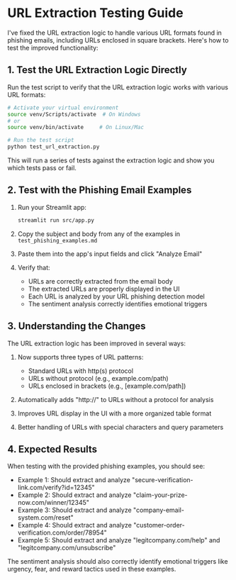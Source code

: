 # URL Extraction Testing Guide

I've fixed the URL extraction logic to handle various URL formats found in phishing emails, including URLs enclosed in square brackets. Here's how to test the improved functionality:

## 1. Test the URL Extraction Logic Directly

Run the test script to verify that the URL extraction logic works with various URL formats:

```bash
# Activate your virtual environment
source venv/Scripts/activate  # On Windows
# or
source venv/bin/activate     # On Linux/Mac

# Run the test script
python test_url_extraction.py
```

This will run a series of tests against the extraction logic and show you which tests pass or fail.

## 2. Test with the Phishing Email Examples

1. Run your Streamlit app:
   ```bash
   streamlit run src/app.py
   ```

2. Copy the subject and body from any of the examples in `test_phishing_examples.md`

3. Paste them into the app's input fields and click "Analyze Email"

4. Verify that:
   - URLs are correctly extracted from the email body
   - The extracted URLs are properly displayed in the UI
   - Each URL is analyzed by your URL phishing detection model
   - The sentiment analysis correctly identifies emotional triggers

## 3. Understanding the Changes

The URL extraction logic has been improved in several ways:

1. Now supports three types of URL patterns:
   - Standard URLs with http(s) protocol
   - URLs without protocol (e.g., example.com/path)
   - URLs enclosed in brackets (e.g., [example.com/path])

2. Automatically adds "http://" to URLs without a protocol for analysis

3. Improves URL display in the UI with a more organized table format

4. Better handling of URLs with special characters and query parameters

## 4. Expected Results

When testing with the provided phishing examples, you should see:

- Example 1: Should extract and analyze "secure-verification-link.com/verify?id=12345"
- Example 2: Should extract and analyze "claim-your-prize-now.com/winner/12345"
- Example 3: Should extract and analyze "company-email-system.com/reset"
- Example 4: Should extract and analyze "customer-order-verification.com/order/78954"
- Example 5: Should extract and analyze "legitcompany.com/help" and "legitcompany.com/unsubscribe"

The sentiment analysis should also correctly identify emotional triggers like urgency, fear, and reward tactics used in these examples.
